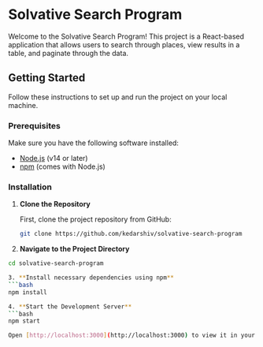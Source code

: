 # Solvative Search Program

Welcome to the Solvative Search Program! This project is a React-based application that allows users to search through places, view results in a table, and paginate through the data.

## Getting Started

Follow these instructions to set up and run the project on your local machine.

### Prerequisites

Make sure you have the following software installed:

- [Node.js](https://nodejs.org/) (v14 or later)
- [npm](https://www.npmjs.com/) (comes with Node.js)

### Installation

1. **Clone the Repository**

   First, clone the project repository from GitHub:

   ```bash
   git clone https://github.com/kedarshiv/solvative-search-program

2. **Navigate to the Project Directory**

  ```bash
  cd solvative-search-program

3. **Install necessary dependencies using npm**
  ```bash
  npm install

4. **Start the Development Server**
  ```bash
  npm start

 Open [http://localhost:3000](http://localhost:3000) to view it in your browser.